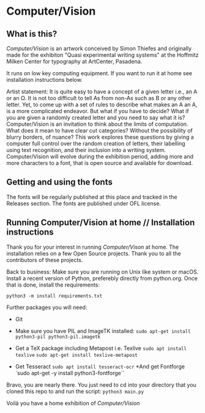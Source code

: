 # Computer/Vision

## What is this?
_Computer/Vision_ is an artwork conceived by Simon Thiefes and originally made for the exhibiton "Quasi experimental writing systems" at the Hoffmitz Milken Center for typography at ArtCenter, Pasadena.  

It runs on low key computing equipment. If you want to run it at home see installation instructions below.

Artist statement:
It is quite easy to have a concept of a given letter i.e., an A or an Ω. It is not too difficult to tell As from non-As such as B or any other letter. Yet, to come up with a set of rules to describe what makes an A an A, is a more complicated endeavor. But what if you have to decide? What if you are given a randomly created letter and you need to say what it is?
Computer/Vision is an invitation to think about the limits of computation. What does it mean to have clear cut categories? Without the possibility of blurry borders, of nuance?
This work explores these questions by giving a computer full control over the random creation of letters, their labelling using text recognition, and their inclusion into a writing system. 
Computer/Vision will evolve during the exhibition period, adding more and more characters to a font, that is open source and available for download.

## Getting and using the fonts

The fonts will be regularly published at this place and tracked in the Releases section. The fonts are published under OFL license.

## Running Computer/Vision at home // Installation instructions

Thank you for your interest in running _Computer/Vison_ at home. The installation relies on a few Open Source projects. Thank you to all the contributors of these projects.

Back to business:
Make sure you are running on Unix like system or macOS. 
Install a recent version of Python, preferebly directly from python.org.
Once that is done, install the requirements:

`python3 -m install requirements.txt`

Further packages you will need:

* Git
* Make sure you have PIL and ImageTK installed:
`sudo apt-get install python3-pil python3-pil.imagetk`

* Get a TeX package including Metapost i.e. Texlive
`sudo apt install texlive`
`sudo apt-get install texlive-metapost`
* Get Tesseract
`sudo apt install tesseract-ocr`
*And get Fontforge
`sudo apt-get -y install python3-fontforge``

Bravo, you are nearly there. You just need to cd into your directory that you cloned this repo to and run the script:
`python3 main.py`

Voilà you have a home exhibition of _Computer/Vision_